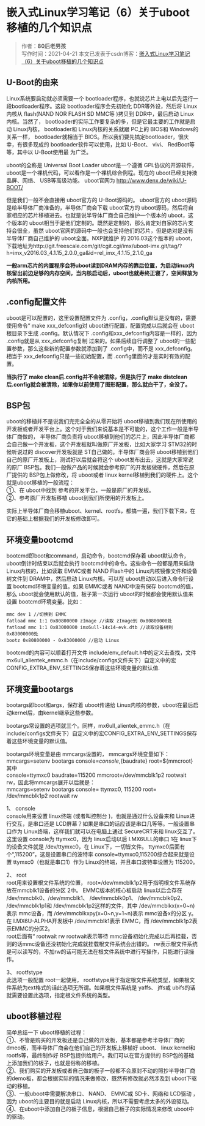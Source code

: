 # 嵌入式Linux学习笔记（6）关于uboot移植的几个知识点

>作者：**80后老男孩**  
>写作时间：2021-04-21 
>本文已发表于csdn博客：[嵌入式Linux学习笔记（6）关于uboot移植的几个知识点](https://blog.csdn.net/weixin_41034400/article/details/115939648)  

## U-Boot的由来
Linux系统要启动就必须需要一个 bootloader程序，也就说芯片上电以后先运行一段bootloader程序。这段 bootloader程序会先初始化 DDR等外设，然后将 Linux内核从 flash(NAND NOR FLASH SD MMC等 )拷贝到 DDR中，最后启动 Linux内核。当然了， bootloader的实际工作要复杂的多，但是它最主要的工作就是启动 Linux内核， bootloader和 Linux内核的关系就跟 PC上的 BIOS和 Windows的关系一样， bootloader就相当于 BIOS。所以我们要先搞定bootloader，很庆幸，有很多现成的 bootloader软件可以使用，比如 U-Boot、 vivi、 RedBoot等等，其中以 U-Boot使用最 为广泛。

uboot的全称是 Universal Boot Loader uboot是一个遵循 GPL协议的开源软件， uboot是一个裸机代码，可以看作是一个裸机综合例程。现在的 uboot已经支持液晶屏、网络、 USB等高级功能。 uboot官网为 http://www.denx.de/wiki/U-BOOT/

但是我们一般不会直接用 uboot官方的 U-Boot源码的。 uboot官方的 uboot源码是给半导体厂商准备的，半导体厂商会下载 uboot官方的 uboot源码，然后将自家相应的芯片移植进去。也就是说半导体厂商会自己维护一个版本的 uboot，这个版本的 uboot相当于是他们定制的。既然是定制的，那么肯定对自家的芯片支持会很全，虽然 uboot官网的源码中一般也会支持他们的芯片，但是绝对是没有半导体厂商自己维护的 uboot全面。NXP就维护 的 2016.03这个版本的 uboot，下载地址为http://git.freescale.com/git/cgit.cgi/imx/uboot-imx.git/tag/?h=imx_v2016.03_4.1.15_2.0.0_ga&id=rel_imx_4.1.15_2.1.0_ga

**一般arm芯片的内置程序会将uboot读到DRAM内存的靠后位置，为启动linux内核留出前边足够的内存空间，当内核启动后，uboot也就寿终正寝了，空间释放为内核所用。**

## .config配置文件

uboot是可以配置的，这里设置配置文件为 .config，.config默认是没有的，需要使用命令“ make xxx_defconfig对 uboot进行配置，配置完成以后就会在 uboot根目录下生成 .config。默认情况下 .config和xxx_defconfig内容是一样的，因为 .config就是从 xxx_defconfig复制 过来的。如果后续自行调整了 uboot的一些配置参数，那么这些新的配置参数就添加到了 .config中，而不是 xxx_defconfig。相当于 xxx_defconfig只是一些初始配置，而 .config里面的才是实时有效的配置。

**当执行了 make clean后.config并不会被清除，但是执行了 make distclean后.config就会被清除，如果你以前使用了图形配置，那么就白干了，全没了。**

## BSP包

uboot的移植并不是说我们完完全全的从零开始将 uboot移植到我们现在所使用的开发板或者开发平台上。这个对于我们来说基本是不可能的，这个工作一般是半导体厂商做的， 半导体厂商负责将 uboot移植到他们的芯片上，因此半导体厂商都会自己做一个开发板，这个开发板就叫做原厂开发板，比如大家学习 STM32的时候听说过的 discover开发板就是 ST自己做的。半导体厂商会将 uboot移植到他们自己的原厂开发板上，测试好以后就会将这个 uboot发布出去，这就是大家常说的原厂 BSP包。我们一般做产品的时候就会参考原厂的开发板做硬件，然后在原厂提供的 BSP包上做修改，将 uboot或者 linux kernel移植到我们的硬件上。这个就是uboot移植的一般流程：  
①、在 uboot中找到 参考的开发平台，一般是原厂的开发板。  
②、参考原厂开发板移植 uboot到我们所使用的开发板上。   

实际上半导体厂商会移植uboot、kernel、rootfs，都搞一遍，我们下载下来，在它的基础上根据我们的开发板修改即可。

## 环境变量bootcmd

bootcmd即boot和command，启动命令，bootcmd保存着 uboot默认命令， uboot倒计时结束以后就会执行 bootcmd中的命令。这些命令一般都是用来启动 Linux内核的，比如读取 EMMC或者 NAND Flash中的 Linux内核镜像文件和设备树文件到 DRAM中，然后启动 Linux内核。可以在 uboot启动以后进入命令行设置 bootcmd环境变量的值。如果 EMMC或者 NAND中没有保存 bootcmd的值，那么 uboot就会使用默认的值，板子第一次运行 uboot的时候都会使用默认值来设置 bootcmd环境变量。比如：

```
mmc dev 1 //切换到 EMMC 
fatload mmc 1:1 0x80800000 zImage //读取 zImage到 0x80800000处
fatload mmc 1:1 0x83000000 imx6ull-14x14-evk.dtb //读取设备树到 0x83000000处
bootz 0x80800000 - 0x83000000 //启动 Linux
```

bootcmd的内容可以顺着打开文件 include/env_default.h中的定义去查找，文件 mx6ull_alientek_emmc.h（在include/configs文件夹下）自定义中的宏CONFIG_EXTRA_ENV_SETTINGS保存着这些环境变量的默认值.

## 环境变量bootargs

bootargs即boot和args，保存着 uboot传递给 Linux内核的参数，uboot在最后启动kernel后，由kernel继承这些参数。

bootargs常设置的选项就三个。同样，mx6ull_alientek_emmc.h（在include/configs文件夹下）自定义中的宏CONFIG_EXTRA_ENV_SETTINGS保存着这些环境变量的默认值。

bootargs环境变量是由 mmcargs设置的， mmcargs环境变量如下：  
mmcargs=setenv bootargs console=${console},${baudrate} root=${mmcroot}  
其中  
console=ttymxc0 baudrate=115200 mmcroot=/dev/mmcblk1p2 rootwait rw，因此将mmcargs展开以后就是：  
mmcargs=setenv bootargs console= ttymxc0, 115200 root= /dev/mmcblk1p2 rootwait rw  

1、 console  
console用来设置 linux终端 (或者叫控制台 )，也就是通过什么设备来和 Linux进行交互，是串口还是 LCD屏幕？如果是串口的话应该是串口几等等。一般设置串口作为 Linux终端，这样我们就可以在电脑上通过 SecureCRT来和 linux交互了。这里设置 console为 ttymxc0，因为 linux启动以后 I.MX6ULL的串口 1在 linux下的设备文件就是 /dev/ttymxc0，在 Linux下，一切皆文件。
ttymxc0后面有个“,115200”，这是设置串口的波特率 console=ttymxc0,115200综合起来就是设置 ttymxc0（也就是串口1）作为 Linux的终端，并且串口波特率设置为 115200。  

2、 root  
root用来设置根文件系统的位置， root=/dev/mmcblk1p2用于指明根文件系统存放在mmcblk1设备的分区 2中。 EMMC版本的核心板启动 linux以后会存在 /dev/mmcblk0、/dev/mmcblk1、 /dev/mmcblk0p1、 /dev/mmcblk0p2、 /dev/mmcblk1p1和 /dev/mmcblk1p2这样的文件，其中 /dev/mmcblkx(x=0~n)表示 mmc设备，而 /dev/mmcblkxpy(x=0~n,y=1~n)表示 mmc设备x的分区 y。在 I.MX6U-ALPHA开发板中 /dev/mmcblk1表示 EMMC，而 /dev/mmcblk1p2表示EMMC的分区2。  
root后面有“ rootwait rw rootwait表示等待 mmc设备初始化完成以后再挂载，否则的话mmc设备还没初始化完成就挂载根文件系统会出错的。 rw表示根文件系统是可以读写的，不加rw的话可能无法在根文件系统中进行写操作，只能进行读操作。

3、 rootfstype    
此选项一般配置 root一起使用， rootfstype用于指定根文件系统类型，如果根文件系统为ext格式的话此选项无所谓。如果根文件系统是 yaffs、 jffs或 ubifs的话就需要设置此选项，指定根文件系统的类型。

## uboot移植过程

简单总结一下 uboot移植的过程：  
①、不管是购买的开发板还是自己做的开发板，基本都是参考半导体厂商的dmeo板，而半导体厂商会在他们自己的开发板上移植好 uboot、 linux kernel和 rootfs等，最终制作好 BSP包提供给用户。我们可以在官方提供的 BSP包的基础上添加我们的板子，也就是俗称的移植。  
②、我们购买的开发板或者自己做的板子一般都不会原封不动的照抄半导体厂商的demo板，都会根据实际的情况来做修改，既然有修改就必然涉及到 uboot下驱动的移植。  
③、一般uboot中需要解决串口、 NAND、 EMMC或 SD卡、网络和 LCD驱动 ，因为 uboot的主要目的就是启动 Linux内核，所以不需要考虑太多的外设驱动。  
④、在uboot中添加自己的板子信息，根据自己板子的实际情况来修改 uboot中的驱动。



